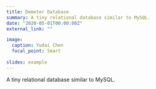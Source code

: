 ```yaml
---
title: Demeter Database
summary: A tiny relational database similar to MySQL.
date: "2020-05-01T00:00:00Z"
external_link: ""

image:
  caption: Yudai Chen
  focal_point: Smart
  
slides: example
---
```

A tiny relational database similar to MySQL.
